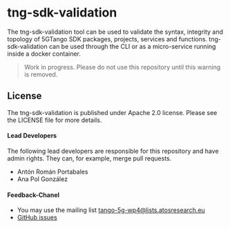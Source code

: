 # tng-sdk-validation
The tng-sdk-validation tool can be used to validate the syntax, integrity and topology of 5GTango SDK packages, projects, services and functions.
tng-sdk-validation can be used through the CLI or as a micro-service running inside a docker container.

> Work in progress. Please do not use this repository until this warning is removed.

## License
The tng-sdk-validation is published under Apache 2.0 license. Please see the LICENSE file for more details.

#### Lead Developers
The following lead developers are responsible for this repository and have admin rights. They can, for example, merge pull requests.

* Antón Román Portabales
* Ana Pol González

#### Feedback-Chanel
* You may use the mailing list [tango-5g-wp4@lists.atosresearch.eu](mailto:tango-5g-wp4@lists.atosresearch.eu)
* [GitHub issues](https://github.com/sonata-nfv/tng-sdk-validation/issues)
